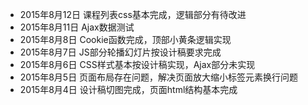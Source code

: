 * 2015年8月12日 课程列表css基本完成，逻辑部分有待改进
* 2015年8月11日 Ajax数据测试
* 2015年8月8日 Cookie函数完成，顶部小黄条逻辑实现
* 2015年8月7日 JS部分轮播幻灯片按设计稿要求完成
* 2015年8月6日 CSS样式基本按设计稿实现，Ajax部分未实现
* 2015年8月5日 页面布局存在问题，解决页面放大缩小标签元素换行问题
* 2015年8月4日 设计稿切图完成，页面html结构基本完成

